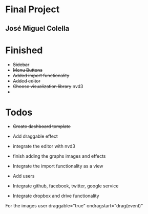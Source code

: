 Final Project
=============

José Miguel Colella
-------------------

Finished
========

- ~~Sidebar~~
- ~~Menu Buttons~~
- ~~Added import functionality~~
- ~~Added editor~~
- ~~Choose visualization library~~ nvd3
- 

Todos
=====

- ~~Create dashboard template~~

- Add draggable effect
- integrate the editor with nvd3
- finish adding the graphs images and effects
- Integrate the import functionality as a view
- Add users
- Integrate github, facebook, twitter, google service
- Integrate dropbox and drive functionality




For the images user draggable="true" ondragstart="drag(event)"
